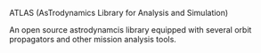 ATLAS (AsTrodynamics Library for Analysis and Simulation)

An open source astrodynamcis library equipped with several orbit propagators and other mission analysis tools.
